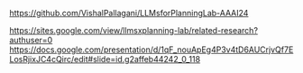 https://github.com/VishalPallagani/LLMsforPlanningLab-AAAI24

https://sites.google.com/view/llmsxplanning-lab/related-research?authuser=0
https://docs.google.com/presentation/d/1qF_nouApEg4P3v4tD6AUCrjvQf7ELosRjixJC4cQirc/edit#slide=id.g2affeb44242_0_118